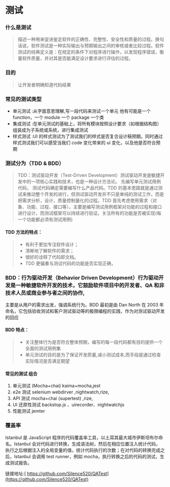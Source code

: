 # 测试

### 什么是测试

> 描述一种用来促进鉴定软件的正确性、完整性、安全性和质量的过程。换句话说，软件测试是一种实际输出与预期输出之间的审核或者比较过程。软件测试的经典定义是：在规定的条件下对程序进行操作，以发现程序错误，衡量软件质量，并对其是否能满足设计要求进行评估的过程。

### 目的

> 让开发者明确知道代码结果

### 常见的测试类型

-   单元测试 :从字面意思理解,写一段代码来测试一个单元 他有可能是一个 function，一个 module 一个 package 一个类
-   集成测试 :在单元测试的基础上，将所有模块按照设计要求（如根据结构图）组装成为子系统或系统，进行集成测试
-   样式测试 :UI 的样式测试为了测试我们的样式是否复合设计稿预期。同时通过样式测试我们可以感受当我们 code 变化带来的 ui 变化，以及他是否符合预期

### 测试分为（TDD & BDD）

> TDD：测试驱动开发（Test-Driven Development）测试驱动开发是敏捷开发中的一项核心实践和技术，也是一种设计方法论。 先编写单元测试用例代码， 测试代码确定需要编写什么产品代码。TDD 的基本思路就是通过测试来推动整个开发的进行，但测试驱动开发并不只是单纯的测试工作，而是把需求分析，设计，质量控制量化的过程。TDD 首先考虑使用需求（对象、功能、过程、接口等），主要是编写测试用例框架对功能的过程和接口进行设计，而测试框架可以持续进行验证。关注所有的功能是否被实现(每一个功能都必须有测试用例)

#### TDD 方法的特点：

> -   有利于更加专注软件设计；
> -   清晰地了解软件的需求；
> -   很好的诠释了代码即文档。
> -   TDD 更偏重与测试代码的功能是否实现正确，

### BDD：行为驱动开发（Behavior Driven Development）行为驱动开发是一种敏捷软件开发的技术，它鼓励软件项目中的开发者、QA 和非技术人员或商业参与者之间的协作,

主要是从用户的需求出发，强调系统行为。BDD 最初是由 Dan North 在 2003 年命名，它包括验收测试和客户测试驱动等的极限编程的实践，作为对测试驱动开发的回应

#### BDD 特点：

> -   关注整体行为是否符合整体预期，编写的每一段代码都有目的提供一个全面的测试用例集
> -   单元测试的目的是为了保证开发质量,减小测试成本,而手段是通过检查实际情况是否满足期望

#### 常见的测试 组合

1.  单元测试 (Mocha+chai) kaima+mocha,jest
2.  e2e 测试 selenium webdirver ,nightwatch,rize,
3.  API 测试 mocha+chai (supertest) ,rize,
4.  UI 还原性测试 backstop.js 、uirecorder、nightwatchjs
5.  性能测试 jemter

### 覆盖率

Istanbul 是 JavaScript 程序的代码覆盖率工具，以土耳其最大城市伊斯坦布尔命名。Istanbul 会对代码进行转换，生成语法树，然后在相应位置注入统计代码，执行之后根据注入的全局变量的值，统计代码执行的次数；在对代码的转换完成之后，Istanbul 会调用 test runner，例如 mocha，执行转换之后的代码的测试，生成测试报告。

链接地址:[ https://github.com/Silence520/QATest](https://github.com/Silence520/QATest)
